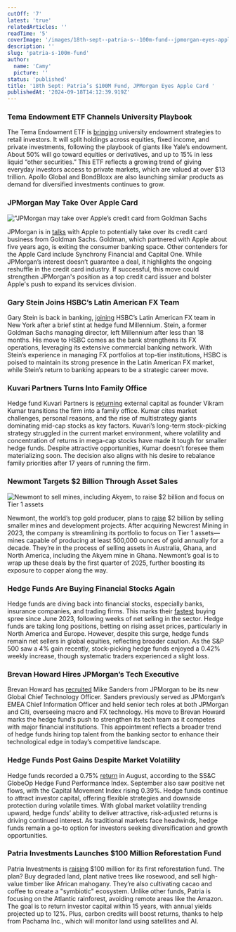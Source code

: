```yaml
---
cutOff: '7'
latest: 'true'
relatedArticles: ''
readTime: '5'
coverImage: '/images/18th-sept--patria-s--100m-fund--jpmorgan-eyes-apple-card-a-c5Nz.jpg'
description: ''
slug: 'patria-s-100m-fund'
author:
  name: 'Camy'
  picture: ''
status: 'published'
title: '18th Sept: Patria’s $100M Fund, JPMorgan Eyes Apple Card '
publishedAt: '2024-09-18T14:12:39.919Z'
---
```


### Tema Endowment ETF Channels University Playbook

The Tema Endowment ETF is [bringing](https://www.bnnbloomberg.ca/investing/etfs/2024/09/17/an-endowment-etf-plans-to-ride-wall-streets-private-asset-craze/) university endowment strategies to retail investors. It will split holdings across equities, fixed income, and private investments, following the playbook of giants like Yale’s endowment. About 50% will go toward equities or derivatives, and up to 15% in less liquid “other securities.” This ETF reflects a growing trend of giving everyday investors access to private markets, which are valued at over $13 trillion. Apollo Global and BondBloxx are also launching similar products as demand for diversified investments continues to grow.

### JPMorgan May Take Over Apple Card

!["JPMorgan may take over Apple’s credit card from Goldman Sachs](/images/18th-sept--patria-s--100m-fund--jpmorgan-eyes-apple-card-a-M1ND.jpg)

JPMorgan is in [talks](https://www.bnnbloomberg.ca/business/company-news/2024/09/17/jpmorgan-joins-suitors-for-apple-card-that-goldman-wants-to-shed/) with Apple to potentially take over its credit card business from Goldman Sachs. Goldman, which partnered with Apple about five years ago, is exiting the consumer banking space. Other contenders for the Apple Card include Synchrony Financial and Capital One. While JPMorgan’s interest doesn’t guarantee a deal, it highlights the ongoing reshuffle in the credit card industry. If successful, this move could strengthen JPMorgan's position as a top credit card issuer and bolster Apple's push to expand its services division.

### Gary Stein Joins HSBC’s Latin American FX Team

Gary Stein is back in banking, [joining](https://www.hedgeweek.com/ex-goldman-sachs-md-goes-back-to-banking-with-hsbc-after-brief-millennium-stay/#:~:text=Gary%20Stein%2C%20a%20former%20managing,a%20report%20by%20eFinancial%20Careers.) HSBC’s Latin American FX team in New York after a brief stint at hedge fund Millennium. Stein, a former Goldman Sachs managing director, left Millennium after less than 18 months. His move to HSBC comes as the bank strengthens its FX operations, leveraging its extensive commercial banking network. With Stein’s experience in managing FX portfolios at top-tier institutions, HSBC is poised to maintain its strong presence in the Latin American FX market, while Stein’s return to banking appears to be a strategic career move.

### Kuvari Partners Turns Into Family Office

Hedge fund Kuvari Partners is [returning](https://www.bnnbloomberg.ca/business/company-news/2024/09/17/vikram-kumars-hedge-fund-kuvari-to-return-external-capital/) external capital as founder Vikram Kumar transitions the firm into a family office. Kumar cites market challenges, personal reasons, and the rise of multistrategy giants dominating mid-cap stocks as key factors. Kuvari’s long-term stock-picking strategy struggled in the current market environment, where volatility and concentration of returns in mega-cap stocks have made it tough for smaller hedge funds. Despite attractive opportunities, Kumar doesn’t foresee them materializing soon. The decision also aligns with his desire to rebalance family priorities after 17 years of running the firm.

### Newmont Targets $2 Billion Through Asset Sales

![Newmont to sell mines, including Akyem, to raise $2 billion and focus on Tier 1 assets](/images/18th-sept--patria-s--100m-fund--jpmorgan-eyes-apple-card-b-c1OT.jpg)

Newmont, the world’s top gold producer, plans to [raise](https://www.bnnbloomberg.ca/investing/2024/09/17/newmont-is-on-track-to-get-at-least-2-billion-from-asset-sales-coo-says/) $2 billion by selling smaller mines and development projects. After acquiring Newcrest Mining in 2023, the company is streamlining its portfolio to focus on Tier 1 assets—mines capable of producing at least 500,000 ounces of gold annually for a decade. They’re in the process of selling assets in Australia, Ghana, and North America, including the Akyem mine in Ghana. Newmont’s goal is to wrap up these deals by the first quarter of 2025, further boosting its exposure to copper along the way.

### Hedge Funds Are Buying Financial Stocks Again

Hedge funds are diving back into financial stocks, especially banks, insurance companies, and trading firms. This marks their [fastest](https://www.hedgeweek.com/hedge-funds-switch-focus-to-financial-sector-stocks/#:~:text=Hedge%20funds%20have%20returned%20to,brokerage%20division%20at%20Goldman%20Sachs.) buying spree since June 2023, following weeks of net selling in the sector. Hedge funds are taking long positions, betting on rising asset prices, particularly in North America and Europe. However, despite this surge, hedge funds remain net sellers in global equities, reflecting broader caution. As the S&P 500 saw a 4% gain recently, stock-picking hedge funds enjoyed a 0.42% weekly increase, though systematic traders experienced a slight loss.

### Brevan Howard Hires JPMorgan’s Tech Executive

Brevan Howard has [recruited](https://www.hedgeweek.com/brevan-howard-taps-jpmorgan-technologist-for-cto-role/#:~:text=Brevan%20Howard%20has%20become%20the,a%20report%20by%20eFinancial%20Careers.) Mike Sanders from JPMorgan to be its new Global Chief Technology Officer. Sanders previously served as JPMorgan’s EMEA Chief Information Officer and held senior tech roles at both JPMorgan and Citi, overseeing macro and FX technology. His move to Brevan Howard marks the hedge fund’s push to strengthen its tech team as it competes with major financial institutions. This appointment reflects a broader trend of hedge funds hiring top talent from the banking sector to enhance their technological edge in today’s competitive landscape.

### Hedge Funds Post Gains Despite Market Volatility

Hedge funds recorded a 0.75% [return](https://www.hedgeweek.com/hedge-funds-up-0-75-in-august-says-ssc-globeop/#:~:text=Hedge%20funds%20advanced%200.75%25%20in,%2C%20advanced%200.39%25%20for%20September.) in August, according to the SS&C GlobeOp Hedge Fund Performance Index. September also saw positive net flows, with the Capital Movement Index rising 0.39%. Hedge funds continue to attract investor capital, offering flexible strategies and downside protection during volatile times. With global market volatility trending upward, hedge funds’ ability to deliver attractive, risk-adjusted returns is driving continued interest. As traditional markets face headwinds, hedge funds remain a go-to option for investors seeking diversification and growth opportunities.

### Patria Investments Launches $100 Million Reforestation Fund

Patria Investments is [raising](https://www.bnnbloomberg.ca/investing/commodities/2024/09/17/alternative-investment-firm-launches-brazil-reforestation-fund/) $100 million for its first reforestation fund. The plan? Buy degraded land, plant native trees like rosewood, and sell high-value timber like African mahogany. They’re also cultivating cacao and coffee to create a "symbiotic" ecosystem. Unlike other funds, Patria is focusing on the Atlantic rainforest, avoiding remote areas like the Amazon. The goal is to return investor capital within 15 years, with annual yields projected up to 12%. Plus, carbon credits will boost returns, thanks to help from Pachama Inc., which will monitor land using satellites and AI.